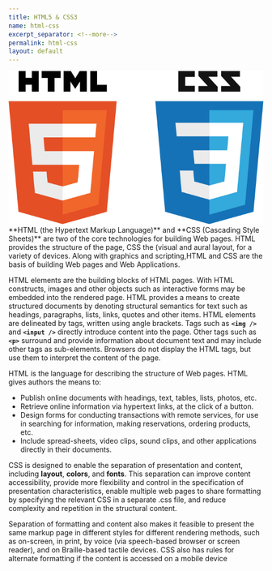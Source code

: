 ```yaml
---
title: HTML5 & CSS3
name: html-css
excerpt_separator: <!--more-->
permalink: html-css
layout: default
---
```

<img src="/assets/images/html-css.png" class="c-image">
**HTML (the Hypertext Markup Language)** and **CSS (Cascading Style Sheets)** are two of the core technologies for building Web pages.
<!--more-->
HTML provides the structure of the page, CSS the (visual and aural layout, for a variety of devices. Along with graphics and scripting,HTML and CSS are the basis of building Web pages and Web Applications.

HTML elements are the building blocks of HTML pages. With HTML constructs, images and other objects such as interactive forms may be embedded into the rendered page. HTML provides a means to create structured documents by denoting structural semantics for text such as headings, paragraphs, lists, links, quotes and other items. HTML elements are delineated by tags, written using angle brackets. Tags such as **```<img />```** and **```<input />```** directly introduce content into the page. Other tags such as **```<p>```** surround and provide information about document text and may include other tags as sub-elements. Browsers do not display the HTML tags, but use them to interpret the content of the page. 

HTML is the language for describing the structure of Web pages. HTML gives authors the means to: 
  * Publish online documents with headings, text, tables, lists, photos, etc.
  * Retrieve online information via hypertext links, at the click of a button.
  * Design forms for conducting transactions with remote services, for use in searching for information, making reservations, ordering products, etc. 
  * Include spread-sheets, video clips, sound clips, and other applications directly in their documents. 

CSS is designed to enable the separation of presentation and content, including **layout**, **colors**, and **fonts**. This separation can improve content accessibility, provide more flexibility and control in the specification of presentation characteristics, enable multiple web pages to share formatting by specifying the relevant CSS in a separate .css file, and reduce complexity and repetition in the structural content.

Separation of formatting and content also makes it feasible to present the same markup page in different styles for different rendering methods, such as on-screen, in print, by voice (via speech-based browser or screen reader), and on Braille-based tactile devices. CSS also has rules for alternate formatting if the content is accessed on a mobile device